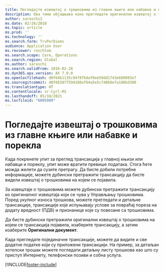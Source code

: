 ```yaml
---
title: Погледајте извештај о трошковима из главне књиге или набавке и порекла
description: Ова тема објашњава како прегледати оригинални извештај о трошковима на којем се појавила трансакција.
author: saraschi2
ms.date: 02/26/2018
ms.topic: article
ms.prod: ''
ms.technology: ''
ms.search.form: TrvPerDiems
audience: Application User
ms.reviewer: roschlom
ms.search.scope: Core, Operations
ms.search.region: Global
ms.author: saraschi
ms.search.validFrom: 2016-02-28
ms.dyn365.ops.version: AX 7.0.0
ms.openlocfilehash: d0f64b1135c94f8f6daf0ee59dd1743e689093e7
ms.sourcegitcommit: 40f68387f594180af64a5e5c748b6efa188bd300
ms.translationtype: HT
ms.contentlocale: sr-Cyrl-RS
ms.lasthandoff: 05/10/2021
ms.locfileid: "6005989"
---
```

# <a name="view-an-expense-report-from-general-ledger-or-procurement-and-sourcing"></a>Погледајте извештај о трошковима из главне књиге или набавке и порекла

Када покренете упит за преглед трансакција у главној књизи или набавци и пореклу, упит може вратити превише података. Стога ћете можда желети да сузите претрагу. Да бисте добили потребне информације, можете дубински претражити трансакцију да бисте видели извештај о трошковима на којем се појавила.

За извештаје о трошковима можете дубински претражити трансакцију из оригиналног извештаја који се чува у Управљању трошковима. Поред укупног износа трошкова, можете прегледати и детаљне трансакције, трансакције које испуњавају услове за повраћај пореза на додату вредност (ПДВ) и признанице које су повезане са трошковима.

Да бисте дубински претражили оригинални извештај о трошковима на којем се трансакција појавила, изаберите трансакцију, а затим изаберите **Оригинални документ**.

Када прегледате појединачне трансакције, можете да видите и све додатне податке који су приложени трансакцији. На пример, за детаљан хотелски трошак можете погледати детаљну листу трошкова као што су приступ Интернету, телефонски позиви и собна услуга.


[!INCLUDE[footer-include](../includes/footer-banner.md)]